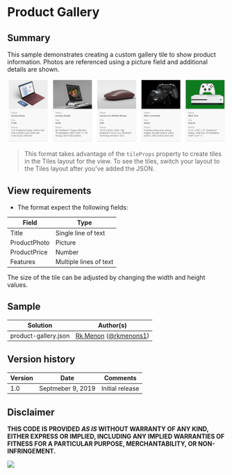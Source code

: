 # Product Gallery

## Summary
This sample demonstrates creating a custom gallery tile to show product information. Photos are referenced using a picture field and additional details are shown.

![screenshot of the sample](./assets/screenshot.png)

> This format takes advantage of the `tileProps` property to create tiles in the Tiles layout for the view. To see the tiles, switch your layout to the Tiles layout after you've added the JSON.

## View requirements
- The format expect the following fields:

Field |Type
--------|---------
Title | Single line of text 
ProductPhoto | Picture
ProductPrice | Number
Features | Multiple lines of text

The size of the tile can be adjusted by changing the width and height values.

## Sample

Solution|Author(s)
--------|---------
product-gallery.json | [Rk Menon](https://github.com/rk-menon) ([@rkmenons1](https://twitter.com/rkmenons1))

## Version history

Version|Date|Comments
-------|----|--------
1.0|Septmeber 9, 2019|Initial release

## Disclaimer
**THIS CODE IS PROVIDED *AS IS* WITHOUT WARRANTY OF ANY KIND, EITHER EXPRESS OR IMPLIED, INCLUDING ANY IMPLIED WARRANTIES OF FITNESS FOR A PARTICULAR PURPOSE, MERCHANTABILITY, OR NON-INFRINGEMENT.**

<img src="https://pnptelemetry.azurewebsites.net/list-formatting/view-samples/product-gallery" />
